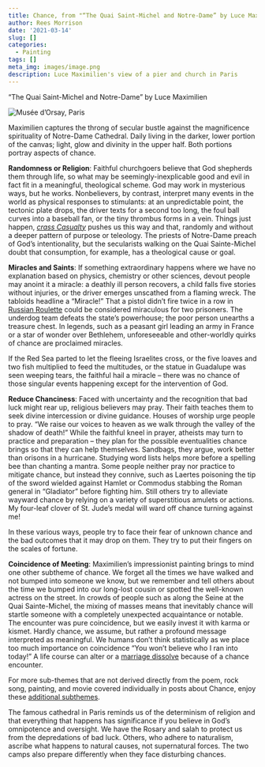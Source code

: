 ```yaml
---
title: Chance, from "“The Quai Saint-Michel and Notre-Dame” by Luce Maximilien
author: Rees Morrison
date: '2021-03-14'
slug: []
categories:
  - Painting
tags: []
meta_img: images/image.png
description: Luce Maximilien's view of a pier and church in Paris
---
```


“The Quai Saint-Michel and Notre-Dame” by Luce Maximilien
 
![Musée d’Orsay, Paris](/media/ChanceQuai.jpg)

Maximilien captures the throng of secular bustle against the magnificence spirituality of Notre-Dame Cathedral.   Daily living in the darker, lower portion of the canvas; light, glow and divinity in the upper half.  Both portions portray aspects of chance.

**Randomness or Religion**:  Faithful churchgoers believe that God shepherds them through life, so what may be seemingly-inexplicable good and evil in fact fit in a meaningful, theological scheme.  God may work in mysterious ways, but he works.   Nonbelievers, by contrast, interpret many events in the world as physical responses to stimulants: at an unpredictable point, the tectonic plate drops, the driver texts for a second too long, the foul ball curves into a baseball fan, or the tiny thrombus forms in a  vein.  Things just happen, [*crass Casualty*](https://themesfromart.com/blog/2021-03-14-chancehap/chancehap/) pushes us this way and that, randomly and without a deeper pattern of purpose or teleology.  The priests of Notre-Dame preach of God’s intentionality, but the secularists walking on the Quai Sainte-Michel doubt that consumption, for example, has a theological cause or goal.

**Miracles and Saints**:   If something extraordinary happens where we have no explanation based on physics, chemistry or other sciences, devout people may anoint it a miracle: a deathly ill person recovers, a child falls five stories without injuries, or the driver emerges unscathed from a flaming wreck.  The tabloids headline a “Miracle!”   That a pistol didn’t fire twice in a row in [Russian Roulette](https://themesfromart.com/blog/2021-03-14-chancedeerhunter/chancedeer/) could be considered miraculous for two prisoners.  The underdog team defeats the state’s powerhouse; the poor person unearths a treasure chest.  In legends, such as a peasant girl leading an army in France or a star of wonder over Bethlehem, unforeseeable and other-worldly quirks of chance are proclaimed miracles.

If the Red Sea parted to let the fleeing Israelites cross, or the five loaves and two fish multiplied to feed the multitudes, or the statue in Guadalupe was seen weeping tears, the faithful hail a miracle – there was no chance of those singular events happening except for the intervention of God.

**Reduce Chanciness**:   Faced with uncertainty and the recognition that bad luck might rear up, religious believers may pray.  Their faith teaches them to seek divine intercession or divine guidance.   Houses of worship urge people to pray.  “We raise our voices to heaven as we walk through the valley of the shadow of death!”  While the faithful kneel in prayer, atheists may turn to practice and preparation – they plan for the possible eventualities chance brings so that they can help themselves.  Sandbags, they argue, work better than orisons in a hurricane.  Studying word lists helps more before a spelling bee than chanting a mantra.  Some people neither pray nor practice to mitigate chance, but instead they connive, such as Laertes poisoning the tip of the sword wielded against Hamlet or Commodus stabbing the Roman general in “Gladiator” before fighting him.   Still others try to alleviate wayward chance by relying on a variety of superstitious amulets or actions.  My four-leaf clover of St. Jude’s medal will ward off chance turning against me!

In these various ways, people try to face their fear of unknown chance and the bad outcomes that it may drop on them.  They try to put their fingers on the scales of fortune.

**Coincidence of Meeting**:  Maximilien’s impressionist painting brings to mind one other subtheme of chance.  We forget all the times we have walked and not bumped into someone we know, but we remember and tell others about the time we bumped into our long-lost cousin or spotted the well-known actress on the street.  In crowds of people such as along the Seine at the Quai Sainte-Michel, the mixing of masses means that inevitably chance will startle someone with a completely unexpected acquaintance or notable.  The encounter was pure coincidence, but we easily invest it with karma or kismet.  Hardly chance, we assume, but rather a profound message interpreted as meaningful.  We humans don’t think statistically as we place too much importance on coincidence “You won’t believe who I ran into today!”  A life course can alter or a [marriage dissolve](https://themesfromart.com/blog/2021-03-14-chancewinner/chancewinner/) because of a chance encounter.


For more sub-themes that are not derived directly from the poem, rock song, painting, and movie covered individually in posts about Chance, enjoy these [additional subthemes](https://themesfromart.com/blog/2021-03-14-chanceadditional/chanceaddl/).


The famous cathedral in Paris reminds us of the determinism of religion and that everything that happens has significance if you believe in God’s omnipotence and oversight.   We have the Rosary and salah to protect us from the depredations of bad luck.  Others, who adhere to naturalism, ascribe what happens to natural causes, not supernatural forces.   The two camps also prepare differently when they face disturbing chances.
